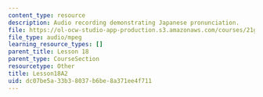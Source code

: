 ```yaml
---
content_type: resource
description: Audio recording demonstrating Japanese pronunciation.
file: https://ol-ocw-studio-app-production.s3.amazonaws.com/courses/21g-504-japanese-iv-spring-2009/dc07be5a33b38037b6be8a371ee4f711_Lesson18A2.mp3
file_type: audio/mpeg
learning_resource_types: []
parent_title: Lesson 18
parent_type: CourseSection
resourcetype: Other
title: Lesson18A2
uid: dc07be5a-33b3-8037-b6be-8a371ee4f711
---
```

